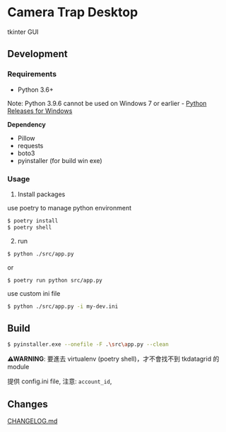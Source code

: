 # Camera Trap Desktop

tkinter GUI

## Development

### Requirements

- Python 3.6+ 

Note: Python 3.9.6 cannot be used on Windows 7 or earlier - [Python Releases for Windows](https://www.python.org/downloads/windows/)

**Dependency**
- Pillow
- requests
- boto3
- pyinstaller (for build win exe)

### Usage

1. Install packages

use poetry to manage python environment

```sh
$ poetry install
$ poetry shell
```

2. run

```sh
$ python ./src/app.py
```

or

```
$ poetry run python src/app.py
```

use custom ini file

```sh
$ python ./src/app.py -i my-dev.ini
```

## Build

```sh
$ pyinstaller.exe --onefile -F .\src\app.py --clean
```
**⚠WARNING**: 要進去 virtualenv (poetry shell)，才不會找不到 tkdatagrid 的 module

提供 config.ini file, 注意: `account_id`,

## Changes

[CHANGELOG.md](CHANGELOG.md)
